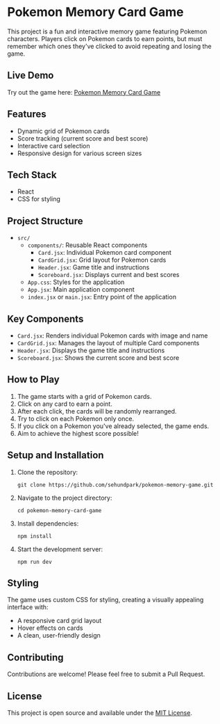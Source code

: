 # Pokemon Memory Card Game

This project is a fun and interactive memory game featuring Pokemon characters. Players click on Pokemon cards to earn points, but must remember which ones they've clicked to avoid repeating and losing the game.

## Live Demo

Try out the game here: [Pokemon Memory Card Game](https://pokemon-memory-game-sehundpark.netlify.app/)

## Features

- Dynamic grid of Pokemon cards
- Score tracking (current score and best score)
- Interactive card selection
- Responsive design for various screen sizes

## Tech Stack

- React
- CSS for styling

## Project Structure

- `src/`
  - `components/`: Reusable React components
    - `Card.jsx`: Individual Pokemon card component
    - `CardGrid.jsx`: Grid layout for Pokemon cards
    - `Header.jsx`: Game title and instructions
    - `Scoreboard.jsx`: Displays current and best scores
  - `App.css`: Styles for the application
  - `App.jsx`: Main application component
  - `index.jsx` or `main.jsx`: Entry point of the application

## Key Components

- `Card.jsx`: Renders individual Pokemon cards with image and name
- `CardGrid.jsx`: Manages the layout of multiple Card components
- `Header.jsx`: Displays the game title and instructions
- `Scoreboard.jsx`: Shows the current score and best score

## How to Play

1. The game starts with a grid of Pokemon cards.
2. Click on any card to earn a point.
3. After each click, the cards will be randomly rearranged.
4. Try to click on each Pokemon only once.
5. If you click on a Pokemon you've already selected, the game ends.
6. Aim to achieve the highest score possible!

## Setup and Installation

1. Clone the repository:
   ```
   git clone https://github.com/sehundpark/pokemon-memory-game.git
   ```
2. Navigate to the project directory:
   ```
   cd pokemon-memory-card-game
   ```
3. Install dependencies:
   ```
   npm install
   ```
4. Start the development server:
   ```
   npm run dev
   ```

## Styling

The game uses custom CSS for styling, creating a visually appealing interface with:
- A responsive card grid layout
- Hover effects on cards
- A clean, user-friendly design

## Contributing

Contributions are welcome! Please feel free to submit a Pull Request.

## License

This project is open source and available under the [MIT License](LICENSE).
